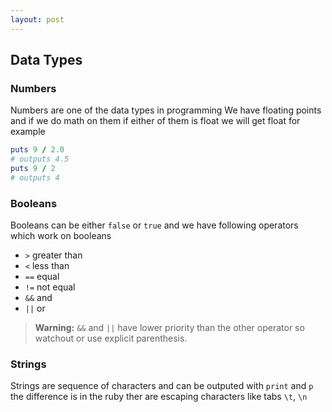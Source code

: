 ```yaml
---
layout: post
---
```

## Data Types
### Numbers
Numbers are one of the data types in programming
We have floating points and if we do math on them if either of them is float we 
will get float 
for example
```ruby
puts 9 / 2.0
# outputs 4.5
puts 9 / 2 
# outputs 4
```
### Booleans
Booleans can be either `false` or `true` and we have following operators which 
work on booleans
- `>` greater than
- `<` less than
- `==` equal
- `!=` not equal
- `&&` and
- `||` or


> __Warning:__ `&&` and `||` have lower priority than the other operator so watchout or use explicit parenthesis.

### Strings
Strings are sequence of characters and can be outputed with `print` and `p`
the difference is in the ruby ther are escaping characters like tabs `\t`, `\n`
